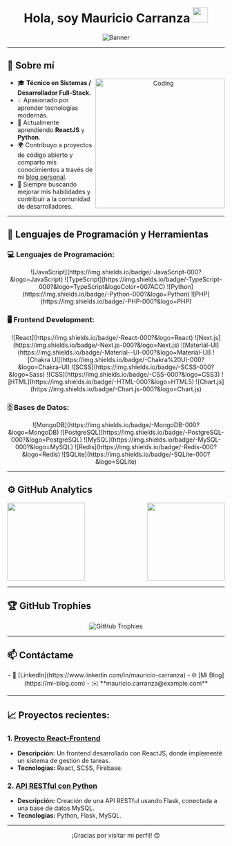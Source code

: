 <h1 align="center"><b>Hola, soy Mauricio Carranza</b> <img src="https://media.giphy.com/media/hvRJCLFzcasrR4ia7z/giphy.gif" width="35"></h1>

<!-- Banner principal -->
<p align="center">
  <img src="https://via.placeholder.com/1200x300?text=Bienvenidos+a+mi+Perfil+%F0%9F%8C%88" alt="Banner">
</p>

---

## 🌟 **Sobre mí**

<p align="center">
  <img align="right" alt="Coding" width="300" src="https://cdn.dribbble.com/users/1277312/screenshots/14733298/media/39b1045e593737587dd60e42c8422d1f.gif">
</p>

- 🎓 **Técnico en Sistemas / Desarrollador Full-Stack.**
- 💡 Apasionado por aprender tecnologías modernas.
- 🌱 Actualmente aprendiendo **ReactJS** y **Python**.
- 🌍 Contribuyo a proyectos de código abierto y comparto mis conocimientos a través de mi [blog personal](https://mi-blog.com).
- 🚀 Siempre buscando mejorar mis habilidades y contribuir a la comunidad de desarrolladores.

---

## 🚀 **Lenguajes de Programación y Herramientas**

### 💻 **Lenguajes de Programación:**
<p align="center">
  ![JavaScript](https://img.shields.io/badge/-JavaScript-000?&logo=JavaScript)
  ![TypeScript](https://img.shields.io/badge/-TypeScript-000?&logo=TypeScript&logoColor=007ACC)
  ![Python](https://img.shields.io/badge/-Python-000?&logo=Python)
  ![PHP](https://img.shields.io/badge/-PHP-000?&logo=PHP)
</p>

### 🖥️ **Frontend Development:**
<p align="center">
  ![React](https://img.shields.io/badge/-React-000?&logo=React)
  ![Next.js](https://img.shields.io/badge/-Next.js-000?&logo=Next.js)
  ![Material-UI](https://img.shields.io/badge/-Material--UI-000?&logo=Material-UI)
  ![Chakra UI](https://img.shields.io/badge/-Chakra%20UI-000?&logo=Chakra-UI)
  ![SCSS](https://img.shields.io/badge/-SCSS-000?&logo=Sass)
  ![CSS](https://img.shields.io/badge/-CSS-000?&logo=CSS3)
  ![HTML](https://img.shields.io/badge/-HTML-000?&logo=HTML5)
  ![Chart.js](https://img.shields.io/badge/-Chart.js-000?&logo=Chart.js)
</p>

### 🗄️ **Bases de Datos:**
<p align="center">
  ![MongoDB](https://img.shields.io/badge/-MongoDB-000?&logo=MongoDB)
  ![PostgreSQL](https://img.shields.io/badge/-PostgreSQL-000?&logo=PostgreSQL)
  ![MySQL](https://img.shields.io/badge/-MySQL-000?&logo=MySQL)
  ![Redis](https://img.shields.io/badge/-Redis-000?&logo=Redis)
  ![SQLite](https://img.shields.io/badge/-SQLite-000?&logo=SQLite)
</p>

---

## ⚙️ **GitHub Analytics**

<div style="display: flex; justify-content: space-between; align-items: center;">
  <a href="https://github.com/AVS1508">
    <img height="180em" src="https://github-readme-stats-eight-theta.vercel.app/api?username=AVS1508&show_icons=true&theme=algolia&include_all_commits=true&count_private=true"/>
  </a>
  <a href="https://github.com/AVS1508">
    <img height="180em" src="https://github-readme-stats-eight-theta.vercel.app/api/top-langs/?username=AVS1508&layout=compact&langs_count=8&theme=algolia"/>
  </a>
</div>

---

## 🏆 **GitHub Trophies**

<p align="center">
  <img src="https://github-profile-trophy.vercel.app/?username=CodeWhiteWeb&theme=discord&no-frame=false&no-bg=false&margin-w=4" alt="GitHub Trophies">
</p>

---

## 📫 **Contáctame**

<p align="center">
  - 💼 [LinkedIn](https://www.linkedin.com/in/mauricio-carranza)  
  - 🌐 [Mi Blog](https://mi-blog.com)  
  - ✉️ **mauricio.carranza@example.com**
</p>

---

## 📈 **Proyectos recientes:**

### 1. **[Proyecto React-Frontend](https://github.com/miusuario/proyecto-react)**
  - **Descripción:** Un frontend desarrollado con ReactJS, donde implementé un sistema de gestión de tareas.
  - **Tecnologías:** React, SCSS, Firebase.

### 2. **[API RESTful con Python](https://github.com/miusuario/proyecto-python)**
  - **Descripción:** Creación de una API RESTful usando Flask, conectada a una base de datos MySQL.
  - **Tecnologías:** Python, Flask, MySQL.

---

<p align="center">
  ¡Gracias por visitar mi perfil! 😊
</p>

